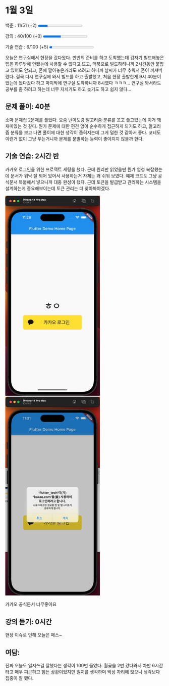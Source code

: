 1월 3일
=
백준 : 11/51 (+2) 
<progress value="11" max="51"></progress>

강의 : 40/100 (+0)
<progress value="40" max="100"></progress>

기술 연습 : 6/100 (+5)
<progress value="6" max="100"></progress>

오늘은 연구실에서 현장을 갔다왔다. 만반의 준비를 하고 도착했는데 갑자기 빌드해놓은 앱은 하루밖에 안됐는데 사용할 수 없다고 뜨고, 맥북으로 빌드하려니까 2시간동안 붙잡고 있어도 안되고, 폰에 깔아놓은거라도 쓰려고 하니까 날씨가 너무 추워서 폰이 꺼져버렸다. 결국 다시 연구실에 와서 빌드를 하고 출발했고, 처음 현장 출발한게 9시 40분이었는데 왔다갔다 하고 마지막에 연구실 도착하니까 8시였다 ㅋㅋㅋ... 연구실 와서라도 공부를 좀 하려고 하는데 너무 지치기도 하고 늦기도 하고 쉽지 않다...

## 문제 풀이: 40분   
소마 문제집 2문제를 풀었다. 요즘 난이도랑 알고리즘 분류를 끄고 풀고있는데 이거 꽤 재미있는 것 같다. 뭔가 문제에 대한 편견 없이 순수하게 접근하게 되기도 하고, 알고리즘 분류를 보고 나면 풀이에 대한 생각이 좁혀지는데 그게 덜한 것 같아서 좋다. 코테도 이런거 없이 그냥 푸는거니까 문제를 분별하는 능력이 좋아지지 않을까 한다.

## 기술 연습: 2시간 반
카카오 로그인을 위한 프로젝트 세팅을 했다. 근데 원리만 읽었을땐 뭔가 엄청 복잡했는데 문서가 워낙 잘 되어 있어서 사용하는거 자체는 꽤 쉬워 보였다. 예제 코드도 그냥 공식문서 복붙해서 넣으니까 대충 완성이 됐다. 근데 토큰을 발급받고 관리하는 시스템을 설계하는게 중요해보이는데 토큰 관리는 더 찾아봐야겠다.

<img src="사진모음/카카오로그인1.png" width="300">
<img src="사진모음/카카오로그인2.png" width="300">

카카오 공식문서 너무좋아요

## 강의 듣기: 0시간
현장 이슈로 인해 오늘은 패스~

## 여담:
진짜 오늘도 일지쓰길 잘했다는 생각이 100번 들었다. 월곶을 2번 갔다와서 차만 6시간 타고 매우 피곤하고 힘든 상황이었지만 일지를 생각하며 막상 자리에 앉으니 생각보다 집중이 잘 됐다.